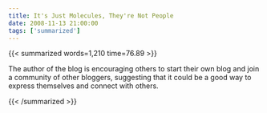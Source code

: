 ```yaml
---
title: It's Just Molecules, They're Not People
date: 2008-11-13 21:00:00
tags: ['summarized']
---
```


{{< summarized words=1,210 time=76.89 >}}

The author of the blog is encouraging others to start their own blog and join a community of other bloggers, suggesting that it could be a good way to express themselves and connect with others.

{{< /summarized >}}